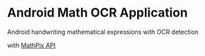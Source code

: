 # Android Math OCR Application

Android handwriting mathematical expressions with OCR detection

with [MathPix API](https://mathpix.com/ocr)